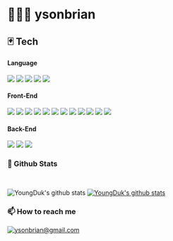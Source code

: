 # 🧑🏻‍💻 ysonbrian

## 🃏 Tech

<h4>Language</h4>
<p align="left">
<img src="https://img.shields.io/badge/C++-00599C?style=flat-square&logo=c%2B%2B&logoColor=white"/></a>
<img src="https://img.shields.io/badge/C-A8B9CC?style=flat-square&logo=C&logoColor=white"/></a>
<img src="https://img.shields.io/badge/Python-3776AB?style=flat-square&logo=Python&logoColor=white"/></a>
<img src="https://img.shields.io/badge/Javascript-ffb13b?style=flat-square&logo=javascript&logoColor=white"/></a>
<img src="https://img.shields.io/badge/TypeScript-3178C6?style=flat-square&logo=typescript&logoColor=white"></a>
</p>

<h4>Front-End</h4>
<p align="left">
<img src="https://img.shields.io/badge/HTML-E34F26?style=flat-square&logo=HTML5&logoColor=white"/></a>
<img src="https://img.shields.io/badge/CSS-1572B6?style=flat-square&logo=CSS3&logoColor=white"/></a>
<img src="https://img.shields.io/badge/Sass-CC6699?style=flat-square&logo=Sass&logoColor=white"/></a>
<img src="https://img.shields.io/badge/React-61DAFB?style=flat-square&logo=React&logoColor=white"/></a>
<img src="https://img.shields.io/badge/Next.js-000000?style=flat-square&logo=next.js&logoColor=white"></a>
<img src="https://img.shields.io/badge/Tailwind-06B6D4?style=flat-square&logo=tailwindcss&logoColor=white"></a>
<img src="https://img.shields.io/badge/ReactQuery-FF4154?style=flat-square&logo=reactquery&logoColor=white"></a>
<img src="https://img.shields.io/badge/ReactRouter-CA4245?style=flat-square&logo=reactrouter&logoColor=white"></a>
<img src="https://img.shields.io/badge/Redux-764ABC?style=flat-square&logo=redux&logoColor=white"></a>
<img src="https://img.shields.io/badge/Recoil-3578E5?style=flat-square&logo=recoil&logoColor=white"></a>
<img src="https://img.shields.io/badge/Web3.js-F16822?style=flat-square&logo=web3.js&logoColor=white"></a>
<img src="https://img.shields.io/badge/StyledComponents-DB7093?style=flat-square&logo=styledcomponents&logoColor=white"></a>




                                                                                                        
</p>

<h4>Back-End</h4>
<p align="left">
<img src="https://img.shields.io/badge/Node-339933?style=flat-square&logo=Node.js&logoColor=white"/></a>
<img src="https://img.shields.io/badge/Express-000000?style=flat-square&logo=Express&logoColor=white"/></a>
<img src="https://img.shields.io/badge/MongoDB-47A248?style=flat-square&logo=MongoDB&logoColor=white"/></a>
</p>

### 📌 Github Stats

<br />

![YoungDuk's github stats](https://github-readme-stats.vercel.app/api?username=ysonbrian&show_icons=true)
[![YoungDuk's github stats](https://github-readme-stats.vercel.app/api/top-langs/?username=ysonbrian&show_icons=true&hide_border=true&title_color=004386&icon_color=004386&layout=compact)](https://github.com/ysonbrian)

### 📫 How to reach me

[![ysonbrian@gmail.com](https://img.shields.io/badge/Gmail-d14836?style=flat-square&logo=Gmail&logoColor=white&link=mailto:ysonbrian@gmail.com)](mailto:ysonbrian@gmail.com)
